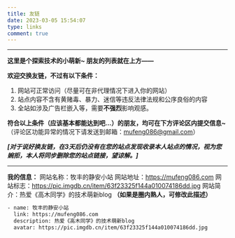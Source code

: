 ```yaml
---
title: 友链
date: 2023-03-05 15:54:07
type: links
comment: true
---
```


---

**这里是个探索技术的小萌新~ 朋友的列表就在上方——**

**欢迎交换友链，不过有以下条件：**

1. 网站可正常访问（尽量可在非代理情况下进入你的网站）
2. 站点内容不含有黄赌毒、暴力、迷信等违反法律法规和公序良俗的内容
3. 全站如涉及广告栏嵌入等，需要**不强烈**影响观感。

**符合以上条件（应该基本都能达到吧...）的朋友，均可在下方评论区内提交信息~**
（评论区功能异常的情况下请发送到邮箱：mufeng086@gmail.com）

***[**对于说好换友链，在3天后仍没有在您的站点发现收录本人站点的情况，视为您婉拒，本人将同步删除您的站点链接，望谅解。**]***

---

**我的信息：**
网站名称：牧丰的静安小站
网站地址：https://mufeng086.com
网站标志：https://pic.imgdb.cn/item/63f23325f144a010074186dd.jpg
网站简介：热爱《高木同学》的技术萌新blog **（如果是圈内熟人，可修改此描述）**

```html
- name: 牧丰的静安小站
  link: https://mufeng086.com
  description: 热爱《高木同学》的技术萌新blog
  avatar: https://pic.imgdb.cn/item/63f23325f144a010074186dd.jpg
```
